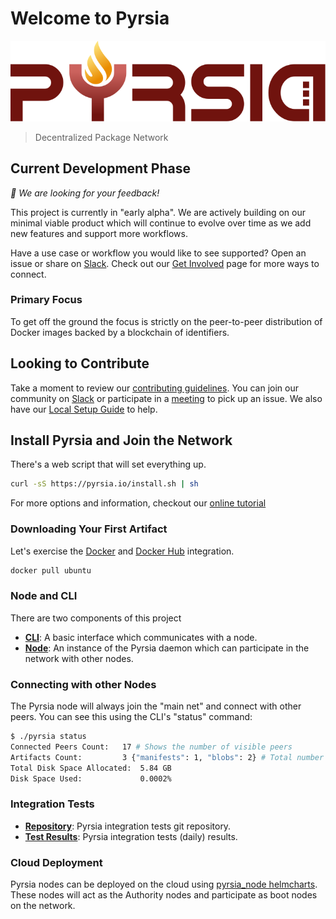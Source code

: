 # Welcome to Pyrsia

![logo](https://raw.githubusercontent.com/pyrsia/.github/main/images/logo-color.svg)

> Decentralized Package Network

## Current Development Phase

_📢 We are looking for your feedback!_

This project is currently in "early alpha". We are actively building on our minimal viable product which will continue
to evolve over time as we add new features and support more workflows.

Have a use case or workflow you would like to see supported? Open an issue or share on [Slack](https://join.slack.com/t/cdeliveryfdn/shared_invite/zt-1eryue9cw-9YpgrfIfsTcDS~hGHchURg).
Check out our [Get Involved](https://pyrsia.io/docs/get_involved/) page for more ways to connect.

### Primary Focus

To get off the ground the focus is strictly on the peer-to-peer distribution of Docker images backed by a blockchain of identifiers.

## Looking to Contribute

Take a moment to review our [contributing guidelines](https://github.com/pyrsia/.github/blob/main/contributing.md).
You can join our community on [Slack](https://openssf.slack.com/archives/C02RC7Y5EUV) or participate in a [meeting](https://pyrsia.io/docs/social/#calendar) to pick up an issue. We also have our [Local Setup Guide](https://pyrsia.io/docs/get_involved/local_dev_setup/) to help.

## Install Pyrsia and Join the Network

There's a web script that will set everything up.

```sh
curl -sS https://pyrsia.io/install.sh | sh
```

For more options and information, checkout our [online tutorial](https://pyrsia.io/docs/tutorials/quick-installation/)

### Downloading Your First Artifact

Let's exercise the [Docker](https://www.docker.com/) and [Docker Hub](https://hub.docker.com/) integration.

```sh
docker pull ubuntu
```

### Node and CLI

There are two components of this project

- **[CLI](pyrsia_cli/)**: A basic interface which communicates with a node.
- **[Node](pyrsia_node/)**: An instance of the Pyrsia daemon which can participate in the network with other nodes.

### Connecting with other Nodes

The Pyrsia node will always join the "main net" and connect with other peers. You can see this using the CLI's "status" command:

```sh
$ ./pyrsia status
Connected Peers Count:   17 # Shows the number of visible peers
Artifacts Count:         3 {"manifests": 1, "blobs": 2} # Total number of artifacts cached locally
Total Disk Space Allocated:  5.84 GB
Disk Space Used:             0.0002%
```

### Integration Tests

- **[Repository](https://github.com/pyrsia/pyrsia-integration-tests)**: Pyrsia integration tests git repository.
- **[Test Results](https://github.com/pyrsia/pyrsia-integration-tests/actions/workflows/run-bats-tests.yml)**: Pyrsia integration tests (daily) results.

### Cloud Deployment

Pyrsia nodes can be deployed on the cloud using [pyrsia_node helmcharts](https://artifacthub.io/packages/helm/pyrsia-nightly/pyrsia-node). These nodes will act as the Authority nodes and participate as boot nodes on the network.
